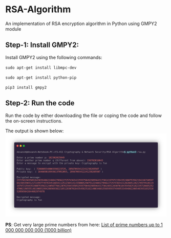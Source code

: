 # RSA-Algorithm
An  implementation of RSA encryption algorithm in Python using GMPY2 module

## Step-1: Install GMPY2:

Install GMPY2 using the following commands:

`sudo apt-get install libmpc-dev`

`sudo apt-get install python-pip`

`pip3 install gmpy2`

## Step-2: Run the code

Run the code by either downloading the file or coping the code and follow the on-screen instructions.

The output is shown below:
![Sample Output](rsa_output.png)

**PS**: Get very large prime numbers from here: [List of prime numbers up to 1 000 000 000 000 (1000 billion)](http://compoasso.free.fr/primelistweb/page/prime/liste_online_en.php "List of prime numbers up to 1 000 000 000 000 (1000 billion)")
